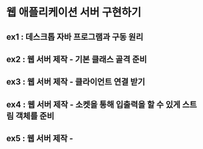 # 웹 애플리케이션 서버 구현하기
## ex1 : 데스크톱 자바 프로그램과 구동 원리 
## ex2 : 웹 서버 제작 - 기본 클래스 골격 준비
## ex3 : 웹 서버 제작 - 클라이언트 연결 받기
## ex4 : 웹 서버 제작 - 소켓을 통해 입출력을 할 수 있게 스트림 객체를 준비
## ex5 : 웹 서버 제작 - 